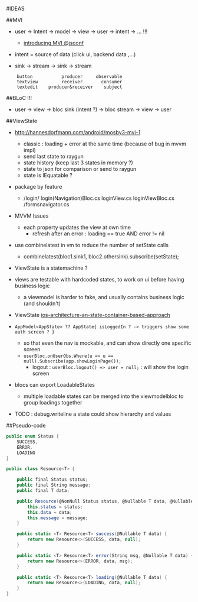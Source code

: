 
#IDEAS

##MVI
- user -> Intent -> model -> view -> user -> intent -> ... !!!
	- [introducing MVI @jsconf](https://www.youtube.com/watch?v=1zj7M1LnJV4)

- intent = source of data (click ui, backend data ,...)

- sink -> stream -> sink -> stream

```
	button           producer     observable
	textview         receiver       consumer
	textedit    producer&receiver    subject
```

##BLoC !!!

- user -> view -> bloc sink (intent ?) -> bloc stream -> view -> user

##ViewState
- http://hannesdorfmann.com/android/mosby3-mvi-1
    - classic : loading + error at the same time (because of bug in mvvm impl)
    - send last state to raygun
    - state history (keep last 3 states in memory ?)
    - state to json for comparison or send to raygun
    - state is IEquatable ?

- package by feature
    - /login/
        login(Navigation)Bloc.cs
        loginView.cs
        loginViewBloc.cs
      /formsnavigator.cs

- MVVM Issues
    - each property updates the view at own time
        - refresh after an error : loading == true AND error != nil

- use combinelatest in vm to reduce the number of setState calls
	- combinelatest(bloc1.sink1, bloc2.othersink).subscribe(setState);

- ViewState is a statemachine ?

- views are testable with hardcoded states, to work on ui before having business logic
    - a viewmodel is harder to fake, and usually contains business logic (and shouldn't)

- ViewState [ios-architecture-an-state-container-based-approach](https://jobandtalent.engineering/ios-architecture-an-state-container-based-approach-4f1a9b00b82e)

- `AppModel<AppState> ??
    AppState{
        isLoggedIn ? -> triggers show some auth screen ?
    }`
	- so that even the nav is mockable, and can show directly one specific screen
	- `userBloc.onUserObs.Where(u => u == null).Subscribe(app.showLoginPage());`
		- logout : `userBloc.logout() => user = null;` : will show the login screen

- blocs can export LoadableStates
    - multiple loadable states can be merged into the viewmodelbloc to group loadings together

- TODO : debug.writeline a state could show hierarchy and values

##Pseudo-code

```csharp
public enum Status {
    SUCCESS,
    ERROR,
    LOADING
}

public class Resource<T> {

    public final Status status;
    public final String message;
    public final T data;

    public Resource(@NonNull Status status, @Nullable T data, @Nullable String message) {
        this.status = status;
        this.data = data;
        this.message = message;
    }

    public static <T> Resource<T> success(@Nullable T data) {
        return new Resource<>(SUCCESS, data, null);
    }

    public static <T> Resource<T> error(String msg, @Nullable T data) {
        return new Resource<>(ERROR, data, msg);
    }

    public static <T> Resource<T> loading(@Nullable T data) {
        return new Resource<>(LOADING, data, null);
    }
}
```